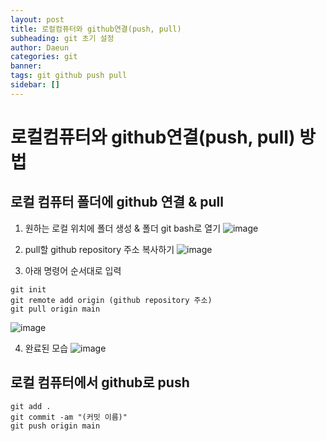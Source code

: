 ```yaml
---
layout: post
title: 로컬컴퓨터와 github연결(push, pull)
subheading: git 초기 설정
author: Daeun
categories: git
banner:
tags: git github push pull
sidebar: []
---
```

# 로컬컴퓨터와 github연결(push, pull) 방법

## 로컬 컴퓨터 폴더에 github 연결 & pull
1. 원하는 로컬 위치에 폴더 생성 & 폴더 git bash로 열기
![image](https://user-images.githubusercontent.com/79370538/206041403-f7009ce0-9c1d-49d6-a67d-8b3068ba60f1.png)

2. pull할 github repository 주소 복사하기
![image](https://user-images.githubusercontent.com/79370538/206042376-78d1690e-ad68-4517-8bd2-56d66eec11f1.png)

3. 아래 명령어 순서대로 입력
```
git init
git remote add origin (github repository 주소)
git pull origin main
```
![image](https://user-images.githubusercontent.com/79370538/206041590-7d1bf74f-2f08-4ebd-949a-1f674ff3a707.png)

4. 완료된 모습
![image](https://user-images.githubusercontent.com/79370538/206042477-78cc9101-1b14-4bc3-92a9-3aca1333ad0a.png)

## 로컬 컴퓨터에서 github로 push

```
git add .
git commit -am "(커밋 이름)"
git push origin main
```